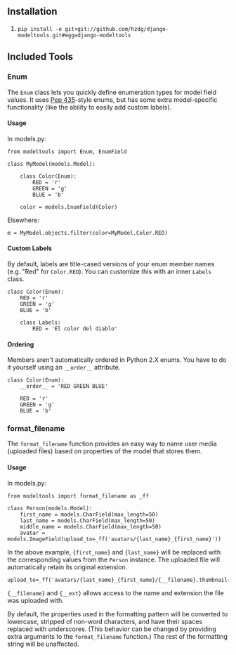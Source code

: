 Installation
------------

1. `pip install -e git+git://github.com/hzdg/django-modeltools.git#egg=django-modeltools`


Included Tools
-----


### Enum

The `Enum` class lets you quickly define enumeration types for model field
values. It uses [Pep 435][1]-style enums, but has some extra model-specific
functionality (like the ability to easily add custom labels).


[1]: http://www.python.org/dev/peps/pep-0435/


#### Usage

In models.py:

	from modeltools import Enum, EnumField

	class MyModel(models.Model):

	    class Color(Enum):
	        RED = 'r'
	        GREEN = 'g'
	        BLUE = 'b'

	    color = models.EnumField(Color)

Elsewhere:

	m = MyModel.objects.filter(color=MyModel.Color.RED)


#### Custom Labels

By default, labels are title-cased versions of your enum member names (e.g.
"Red" for `Color.RED`). You can customize this with an inner `Labels` class.

	class Color(Enum):
	    RED = 'r'
	    GREEN = 'g'
	    BLUE = 'b'

	    class Labels:
	        RED = 'El color del diablo'


#### Ordering

Members aren't automatically ordered in Python 2.X enums. You have to do it
yourself using an `__order__` attribute.

	class Color(Enum):
	    __order__ = 'RED GREEN BLUE'

	    RED = 'r'
	    GREEN = 'g'
	    BLUE = 'b'


### format_filename

The `format_filename` function provides an easy way to name user media (uploaded files) based on properties of the model that stores them.

#### Usage

In models.py:

	from modeltools import format_filename as _ff

	class Person(models.Model):
		first_name = models.CharField(max_length=50)
		last_name = models.CharField(max_length=50)
		middle_name = models.CharField(max_length=50)
		avatar = models.ImageField(upload_to=_ff('avatars/{last_name}_{first_name}'))

In the above example, `{first_name}` and `{last_name}` will be replaced with the corresponding values from the `Person` instance. The uploaded file will automatically retain its original extension.

	upload_to=_ff('avatars/{last_name}_{first_name}/{__filename}.thumbnail{__ext}')

`{__filename}` and `{__ext}` allows access to the name and extension the file was uploaded with.

By default, the properties used in the formatting pattern will be converted to lowercase, stripped of non-word characters, and have their spaces replaced with underscores. (This behavior can be changed by providing extra arguments to the `format_filename` function.) The rest of the formatting string will be unaffected.
